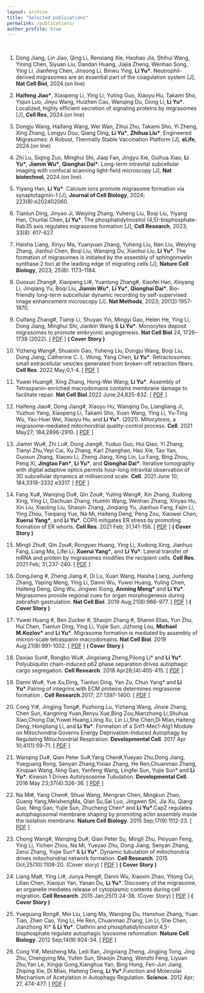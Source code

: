 ```yaml
---
layout: archive
title: "Selected publications"
permalink: /publications/
author_profile: true
---
```

<br>

1.	Dong Jiang, Lin Jiao, Qing Li, Renxiang Xie, Haohao Jia, Shihui Wang, Yining Chen, Siyuan Liu, Dandan Huang, Jiajia Zheng, Wenhao Song, Ying Li, Jianfeng Chen, Jinsong Li, Binwu Ying, **Li Yu\***. Neutrophil-derived migrasomes are an essential part of the coagulation system [J], **Nat Cell Biol**, 2024.(on line)

2.	**Haifeng Jiao\***, Xiaopeng Li, Ying Li, Yuting Guo, Xiaoyu Hu, Takami Sho, Yiqun Luo, Jinyu Wang, Huizhen Cao, Wanqing Du, Dong Li, **Li Yu\***. Localized, highly efficient secretion of signaling proteins by migrasomes [J], **Cell Res**, 2024.(on line)

3.	Dongju Wang, Haifang Wang, Wei Wan, Zihui Zhu, Takami Sho, Yi Zheng, Xing Zhang, Longyu Dou, Qiang Ding, **Li Yu\***, **Zhihua Liu\***. Engineered Migrasomes: A Robust, Thermally Stable Vaccination Platform [J], **eLife**, 2024.(on line)

4.	Zhi Lu, Siqing Zuo, Minghui Shi, Jiaqi Fan, Jingyu Xie, Guihua Xiao, **Li Yu\***, **Jiamin Wu\***, **Qionghai Dai\***. Long-term intravital subcellular imaging with confocal scanning light-field microscopy [J], **Nat biotechnol**, 2024.(on line).

5.	Yiyang Han, **Li Yu\***. Calcium ions promote migrasome formation via synaptotagmin-1 [J], **Journal of Cell Biology**, 2024; 223(8):e202402060.

6.	Tianlun Ding, Jinyao Ji, Weiying Zhang, Yuheng Liu, Boqi Liu, Yiyang Han, Chunlai Chen, **Li Yu\***. The phosphatidylinositol (4,5)-bisphosphate-Rab35 axis regulates migrasome formation [J], **Cell Research**, 2023; 33(8): 617-627. 

7.	Haisha Liang, Xinyu Ma, Yuanyuan Zhang, Yuheng Liu, Nan Liu, Weiying Zhang, Jianhui Chen, Boqi Liu, Wanqing Du, Xiaohui Liu, **Li Yu\***. The formation of migrasomes is initiated by the assembly of sphingomyelin synthase 2 foci at the leading edge of migrating cells [J], **Nature Cell Biology**, 2023; 25(8): 1173-1184. 

8.	Guoxun Zhang#, Xiaopeng Li#, Yuanlong Zhang#, Xiaofei Han, Xinyang Li, Jinqiang Yu, Boqi Liu, **Jiamin Wu\***, **Li Yu\***, **Qionghai Dai\***. Bio-friendly long-term subcellular dynamic recording by self-supervised image enhancement microscopy [J]. **Nat Methods**, 2023; 20(12):1957-1970.

1. Cuifang Zhang#, Tianqi Li, Shuyao Yin, Mingyi Gao, Helen He, Ying Li, Dong Jiang, Minghui Shi, Jianbin Wang & **Li Yu\***. Monocytes deposit migrasomes to promote embryonic angiogenesis. **Nat Cell Biol** 24, 1726–1738 (2022). [ [PDF](https://github.com/LiYuLab/figures-for-liyu-lab-page/raw/master/publications/Monocytes%20deposit%20migrasomes%20to%20promote%20embryonic%20angiogenesis.pdf) ] **( Cover Story )**

1. Yizheng Wang#, Shuaixin Gao, Yuheng Liu, Dongju Wang, Boqi Liu, Dong Jiang, Catherine C. L. Wong, Yang Chen, **Li Yu\***. Retractosomes: small extracellular vesicles generated from broken-off retraction fibers. **Cell Res**. 2022 May;0,1-4. [ [PDF](https://github.com/LiYuLab/figures-for-liyu-lab-page/raw/master/publications/Retractosomes%20-%20small%20extracellular%20vesicles%20generated%20from%20broken-off%20retraction%20fibers.pdf) ]

1. Yuwei Huang#, Xing Zhang, Hong-Wei Wang, **Li Yu\***. Assembly of Tetraspanin-enriched macrodomains contains membrane damage to facilitate repair. **Nat Cell Biol**.2022 June;24,825-832. [ [PDF](https://github.com/LiYuLab/figures-for-liyu-lab-page/raw/master/publications/Assembly%20of%20Tetraspanin-enriched%20macrodomains%20contains%20membrane%20damage%20to%20facilitate%20repair.pdf) ]

1. Haifeng Jiao#, Dong Jiang#, Xiaoyu Hu, Wanqing Du, Liangliang Ji, Yuzhuo Yang, Xiaopeng Li, Takami Sho, Xuan Wang, Ying Li, Yu-Ting Wu, Yau-Huei Wei, Xiaoyu Hu, and **Li Yu\***. (2021). Mitocytosis, a migrasome-mediated mitochondrial quality-control process. **Cell**. 2021 May27; 184,2896-2910. [ [PDF](https://github.com/LiYuLab/figures-for-liyu-lab-page/raw/master/publications/Mitocytosis%2C%20a%20migrasome-mediated%20mitochondrial%20quality-control%20process.pdf) ]

1. Jiamin Wu#, Zhi Lu#, Dong Jiang#, Yuduo Guo, Hui Qiao, Yi Zhang, Tianyi Zhu,Yeyi Cai, Xu Zhang, Karl Zhanghao, Hao Xie, Tao Yan, Guoxun Zhang, Xiaoxu Li, Zheng Jiang, Xing Lin, Lu Fang, Bing Zhou, Peng Xi, **Jingtao Fan\***, **Li Yu\***, and **Qionghai Dai\***. Iterative tomography with digital adaptive optics permits hour-long intravital observation of 3D subcellular dynamics at millisecond scale. **Cell**. 2021 June 10; 184,3318-3332 e3317. [ [PDF](https://github.com/LiYuLab/figures-for-liyu-lab-page/raw/master/publications/Iterative%20tomography%20with%20digital%20adaptive%20optics%20permits%20hour-long%20intravital%20observation%20of%203D%20subcellular%20dynamics%20at%20millisecond%20scale.pdf) ]

2. Fang Xu#, Wanqing Du#, Qin Zou#, Yuting Wang#, Xin Zhang, Xudong Xing, Ying Li, Dachuan Zhang, Huimin Wang, Wenhao Zhang, Xinyao Hu, Xin Liu, Xiaoling Liu, Shaojin Zhang, Jinqiang Yu, Jianhuo Fang, Fajin Li, Ying Zhou, Tieqiang Yue, Na Mi, Haiteng Deng, Peng Zou, Xiaowei Chen, **Xuerui Yang\***, and **Li Yu\***. COPII mitigates ER stress by promoting formation of ER whorls. **Cell Res**. 2021 Feb; 31,141-156. [ [PDF](https://github.com/LiYuLab/figures-for-liyu-lab-page/raw/master/publications/COPII%20mitigates%20ER%20stress%20by%20promoting%20formation%20of%20ER%20whorls.pdf) ] **( Cover Story )**

1. Mingli Zhu#, Qin Zou#, Rongyao Huang, Ying Li, Xudong Xing, Jianhuo Fang, Liang Ma, Lifei Li, **Xuerui Yang\***, and **Li Yu\***. Lateral transfer of mRNA and protein by migrasomes modifies the recipient cells. **Cell Res**. 2021 Feb; 31,237-240. [ [PDF](https://github.com/LiYuLab/figures-for-liyu-lab-page/raw/master/publications/Lateral%20transfer%20of%20mRNA%20and%20protein%20by%20migrasomes%20modifies%20the%20recipient%20cells.pdf) ]

1. DongJiang #, Zheng Jiang #, Di Lu, Xuan Wang, Haisha Liang, Junfeng Zhang, Yaping Meng, Ying Li, Danni Wu, Yuwei Huang, Yuling Chen, Haiteng Deng, Qing Wu, Jingwei Xiong, **Anming Meng\*** and **Li Yu\***. Migrasomes provide regional cues for organ morphogenesis during zebrafish gastrulation. **Nat Cell Biol**. 2019 Aug;21(8):966-977. [ [PDF](https://github.com/LiYuLab/figures-for-liyu-lab-page/raw/master/publications/Migrasomes%20provide%20regional%20cues%20for%20organ%20morphogenesis%20during%20zebrafish%20gastrulation.pdf) ] **( Cover Story )**

2. Yuwei Huang #, Ben Zucker #, Shaojin Zhang #, Sharon Elias, Yun Zhu, Hui Chen, Tianlun Ding, Ying Li, Yujie Sun, Jizhong Lou, **Michael M.Kozlov\*** and **Li Yu\***. Migrasome formation is mediated by assembly of micron-scale tetraspanin macrodomains. **Nat Cell Biol**. 2019 Aug;21(8):991-1002. [ [PDF](https://github.com/LiYuLab/figures-for-liyu-lab-page/raw/master/publications/Migrasome%20formation%20is%20mediated%20by%20assembly%20of%20micron-scale%20tetraspanin%20macrodomains.pdf) ] **( Cover Story )**

3. Daxiao Sun#, Rongbo Wu#, Jingxiang Zheng,Pilong Li* and **Li Yu\***. Polyubiquitin chain-induced p62 phase separation drives autophagic cargo segregation. **Cell Research**. 2018 Apr28;(4):405-415. [ [PDF](https://github.com/LiYuLab/figures-for-liyu-lab-page/raw/master/publications/Polyubiquitin%20chain-induced%20p62%20phase%20separation%20drives%20autophagic%20cargo%20segregation.pdf) ]

4. Danni Wu#, Yue Xu,Ding, Tianlun Ding, Yan Zu, Chun Yang* and **Li Yu\***.Pairing of integrins with ECM proteins determines migrasome formation . **Cell Research**.2017; 27:1397-1400. [ [PDF](https://github.com/LiYuLab/figures-for-liyu-lab-page/raw/master/publications/Pairing%20of%20integrins%20with%20ECM%20proteins%20determines%20migrasome%20formation.pdf) ]

6. Cong Yi#, Jingjing Tong#, Puzhong Lu, Yizheng Wang, Jinxie Zhang, Chen Sun, Kangning Yuan,Renyu Xue,Bing Zou,Nianzhong Li,Shuhua Xiao,Chong Dai,Yuwei Huang,Liling Xu, Lin Li,She Chen,Di Miao,Haiteng Deng, Hongliang Li, and **Li Yu\***. Formation of a Snf1-Mec1-Atg1 Module on Mitochondria Governs Energy Deprivation-Induced Autophagy by Regulating Mitochondrial Respiration. **Developmental Cell**. 2017 Apr 10;41(1):59-71. [ [PDF](https://github.com/LiYuLab/figures-for-liyu-lab-page/raw/master/publications/Formation%20of%20a%20Snf1-Mec1-Atg1%20Module%20on%20Mitochondria%20Governs%20Energy%20Deprivation-Induced%20Autophagy%20by%20Regulating%20Mitochondrial%20Respiration.pdf) ]

7. Wanqing Du#, Qian Peter Su#,Yang Chen#,Yueyao Zhu,Dong Jiang, Yueguang Rong, Senyan Zhang,Yixiao Zhang, He Ren,Chuanmao Zhang, Xinquan Wang, Ning Gao, Yanfeng Wang, Lingfei Sun, Yujie Sun* and **Li Yu\***. Kinesin 1 Drives Autolysosome Tubulation. **Developmental Cell**. 2016 May 23;37(4):326-36. [ [PDF](https://github.com/LiYuLab/figures-for-liyu-lab-page/raw/master/publications/Kinesin%201%20Drives%20Autolysosome%20Tubulation.pdf) ]

5. Na Mi#, Yang Chen#, Shuai Wang, Mengran Chen, Mingkun Zhao, Guang Yang,MeishengMa, Qian Su,Sai Luo, Jingwen Shi, Jia Xu, Qiang Guo, Ning Gao, Yujie Sun, Zhucheng Chen* and **Li Yu\***.CapZ regulates autophagosomal membrane shaping by promoting actin assembly inside the isolation membrane. **Nature Cell Biology**. 2015 Sep;17(9):1112-23. [ [PDF](https://github.com/LiYuLab/figures-for-liyu-lab-page/raw/master/publications/CapZ%20regulates%20autophagosomal%20membrane%20shaping%20by%20promoting%20actin%20assembly%20inside%20the%20isolation%20membrane.pdf) ]

1. Chong Wang#, Wanqing Du#, Qian Peter Su, Mingli Zhu, Peiyuan Feng, Ying Li, Yichen Zhou, Na Mi, Yueyao Zhu, Dong Jiang, Senyan Zhang, Zerui Zhang, Yujie Sun* & **Li Yu\***. Dynamic tubulation of mitochondria drives mitochondrial network formation. **Cell Research**. 2015 Oct;25(10):1108-20. (Cover story) [ [PDF](https://github.com/LiYuLab/figures-for-liyu-lab-page/raw/master/publications/Dynamic%20tubulation%20of%20mitochondria%20drives%20mitochondrial%20network%20formation.pdf) ] **( Cover Story )**

8. Liang Ma#, Ying Li#, Junya Peng#, Danni Wu, Xiaoxin Zhao, Yitong Cui, Lilian Chen, Xiaojun Yan, Yanan Du, **Li Yu\***. Discovery of the migrasome, an organelle mediates release of cytoplasmic contents during cell migration. **Cell Research**. 2015 Jan;25(1):24-38. (Cover Story) [ [PDF](https://github.com/LiYuLab/figures-for-liyu-lab-page/raw/master/publications/Discovery%20of%20the%20migrasome%2C%20an%20organelle%20mediating%20release%20of%20cytoplasmic%20contents%20during%20cell%20migration.pdf) ] **( Cover Story )**

1. Yueguang Rong#, Mei Liu, Liang Ma, Wanqing Du, Hanshuo Zhang, Yuan Tian, Zhen Cao, Ying Li, He Ren, Chuanmao Zhang, Lin Li, She Chen, Jianzhong Xi* & **Li Yu\***. Clathrin and phosphatidylinositol 4,5-bisphosphate regulate autophagic lysosome reformation. **Nature Cell Biology**. 2012 Sep;14(9):924-34. [ [PDF](https://github.com/LiYuLab/figures-for-liyu-lab-page/raw/master/publications/Clathrin%20and%20phosphatidylinositol%204%2C5-bisphosphate%20regulate%20autophagic%20lysosome%20reformation.pdf) ]

10. Cong Yi#, Meisheng Ma, Leili Ran, Jingxiang Zheng, Jingjing Tong, Jing Zhu, Chengying Ma, Yufen Sun, Shaojin Zhang, Wenzhi Feng, Liyuan Zhu,Yan Le, Xingqi Gong,Xianghua Yan, Bing Hong, Fen-Jun Jiang, Zhiping Xie, Di Miao, Haiteng Deng, **Li Yu\***.Function and Molecular Mechanism of Acetylation in Autophagy Regulation. **Science**. 2012 Apr; 27, 474-477. [ [PDF](https://github.com/LiYuLab/figures-for-liyu-lab-page/raw/master/publications/Function%20and%20Molecular%20Mechanism%20of%20Acetylation%20in%20Autophagy%20Regulation.pdf) ]